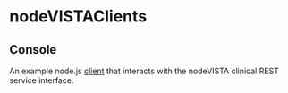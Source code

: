 # nodeVISTAClients
## Console
An example node.js [client](https://github.com/vistadataproject/nodeVISTAClients/tree/master/console/client.js) that interacts with the nodeVISTA clinical REST service interface. 

